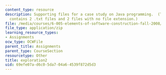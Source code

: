 ```yaml
---
content_type: resource
description: Supporting files for a case study on Java programming.  (This ZIP file
  contains 2 .txt files and 2 files with no file extension.)
file: /media/courses/6-005-elements-of-software-construction-fall-2008/69efe07ad6c05da704a64539f872d5d3_exploration2.zip
file_type: application/zip
learning_resource_types:
- Assignments
ocw_type: OCWFile
parent_title: Assignments
parent_type: CourseSection
resourcetype: Other
title: exploration2
uid: 69efe07a-d6c0-5da7-04a6-4539f872d5d3
---
```

